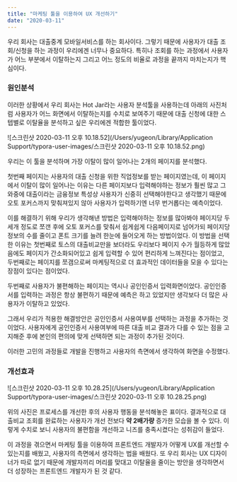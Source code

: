 ```yaml
---
title: "마케팅 툴을 이용하여 UX 개선하기"
date: "2020-03-11"
---
```


우리 회사는 대출중계 모바일서비스를 하는 회사이다. 그렇기 때문에 사용자가 대출 조회/신청을 하는 과정이 우리에겐 너무나 중요하다. 특히나 조회를 하는 과정에서 사용자가 어느 부분에서 이탈하는지 그리고 어느 정도의 비율로 과정을 끝까지 마치는지가 핵심이다. 

### 원인분석

이러한 상황에서 우리 회사는 Hot Jar라는 사용자 분석툴을 사용하는데 아래의 사진처럼 사용자가 어느 화면에서 이탈하는지를 수치로 보여주기 때문에 대출 신청에 대한 스텝별로 이탈율을 분석하고 싶은 우리에겐 적합한 툴이었다.

![스크린샷 2020-03-11 오후 10.18.52](/Users/yugeon/Library/Application Support/typora-user-images/스크린샷 2020-03-11 오후 10.18.52.png)

우리는 이 툴을 분석하며 가장 이탈이 많이 일어나는 2개의 페이지를 분석했다.

첫번째 페이지는 사용자의 대출 신청을 위한 직업정보를 받는 페이지였는데, 이 페이지에서 이탈이 많이 일어나는 이유는 다른 페이지보다 입력해야하는 정보가 훨씬 많고 그 와중에 대출이라는 금융정보 특성상 사용자가 신중히 선택해야한다고 생각했기 때문에 오토 포커스까지 맞춰져있지 않아 사용자가 입력하기엔 너무 번거롭다는 예측이었다.

이를 해결하기 위해 우리가 생각해낸 방법은 입력해야하는 정보를 많아봐야 페이지당 두 세개 정도로 쪼갠 후에 오토 포커스를 맞춰서 쉽게쉽게 다음페이지로 넘어가되 페이지당 정보의 수를 줄이고 폰트 크기를 늘려 한눈에 들어오게 하는 방법이었다. 이 방법을 선택한 이유는 첫번째로 토스의 대출비교만을 보더라도 우리보다 페이지 수가 월등하게 많았음에도 페이지가 간소화되어있고 쉽게 입력할 수 있어 편리하게 느껴진다는 점이었고, 두번째로는 페이지를 쪼갬으로써 마케팅적으로 더 효과적인 데이터들을 모을 수 있다는 장점이 있다는 점이었다. 

두번째로 사용자가 불편해하는 페이지는 역시나 공인인증서 입력화면이었다. 공인인증서를 입력하는 과정은 항상 불편하기 때문에 예측은 하고 있었지만 생각보다 더 많은 사용자가 이탈하고 있었다. 

그래서 우리가 적용한 해결방안은 공인인증서 사용여부를 선택하는 과정을 추가하는 것이었다. 사용자에게 공인인증서 사용여부에 따른 대출 비교 결과가 다를 수 있는 점을 고지해준 후에 본인의 편의에 맞게 선택하면 되는 과정이 추가된 것이다. 

이러한 고민의 과정들로 개발을 진행하고 사용자의 측면에서 생각하여 화면을 수정했다.

### 개선효과

![스크린샷 2020-03-11 오후 10.28.25](/Users/yugeon/Library/Application Support/typora-user-images/스크린샷 2020-03-11 오후 10.28.25.png)

위의 사진은 프로세스를 개선한 후의 사용자 행동을 분석해놓은 표이다. 결과적으로 대출비교 조회를 완료하는 사용자가 개선 전보다 **약 2배가량** 증가한 모습을 볼 수 있다. 이렇게 수치로 보니 사용자의 불편함을 개선하고 니즈를 충족시켰다는 성취감이 들었다.

이 과정을 겪으면서 마케팅 툴을 이용하여 프론트엔드 개발자가 어떻게 UX를 개선할 수 있는지를 배웠고, 사용자의 측면에서 생각하는 법을 배웠다. 또 우리 회사는 UX 디자이너가 따로 없기 때문에 개발자끼리 머리를 맞대고 이탈율을 줄이는 방안을 생각하면서 더 성장하는 프론트엔드 개발자가 된 것 같다.

